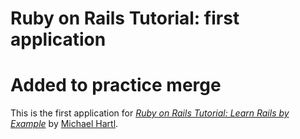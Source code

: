 # Ruby on Rails Tutorial: first application
# Added to practice merge

This is the first application for
[*Ruby on Rails Tutorial: Learn Rails by Example*](http://railstutorial.org/)
by [Michael Hartl](http://michaelhartl.com/).
